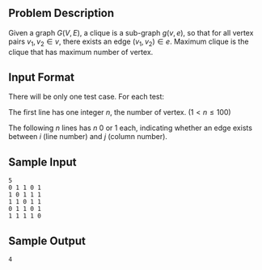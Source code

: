 ## Problem Description ##

Given a graph $G(V, E)$, a clique is a sub-graph $g(v, e)$, so that for all vertex pairs $v_1, v_2 \in v$, there exists an edge $(v_1, v_2) \in e$. Maximum clique is the clique that has maximum number of vertex. 

## Input Format ##

There will be only one test case. For each test:

The first line has one integer $n$, the number of vertex. ($1 < n \le 100$)

The following $n$ lines has $n$ 0 or 1 each, indicating whether an edge exists between $i$ (line number) and $j$ (column number).

## Sample Input ##

```
5
0 1 1 0 1
1 0 1 1 1
1 1 0 1 1
0 1 1 0 1
1 1 1 1 0
```

## Sample Output ##

```
4
```